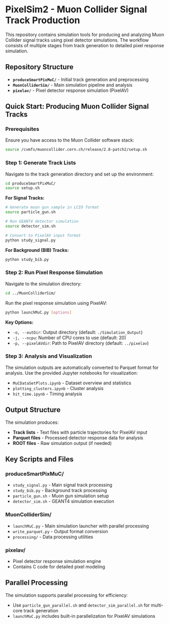 # PixelSim2 - Muon Collider Signal Track Production

This repository contains simulation tools for producing and analyzing Muon Collider signal tracks using pixel detector simulations. The workflow consists of multiple stages from track generation to detailed pixel response simulation.

## Repository Structure

- **`produceSmartPixMuC/`** - Initial track generation and preprocessing
- **`MuonColliderSim/`** - Main simulation pipeline and analysis
- **`pixelav/`** - Pixel detector response simulation (PixelAV)

## Quick Start: Producing Muon Collider Signal Tracks

### Prerequisites

Ensure you have access to the Muon Collider software stack:
```bash
source /cvmfs/muoncollider.cern.ch/release/2.8-patch2/setup.sh
```

### Step 1: Generate Track Lists

Navigate to the track generation directory and set up the environment:

```bash
cd produceSmartPixMuC/
source setup.sh
```

**For Signal Tracks:**
```bash
# Generate muon gun sample in LCIO format
source particle_gun.sh

# Run GEANT4 detector simulation
source detector_sim.sh

# Convert to PixelAV input format
python study_signal.py
```

**For Background (BIB) Tracks:**
```bash
python study_bib.py
```

### Step 2: Run Pixel Response Simulation

Navigate to the simulation directory:

```bash
cd ../MuonColliderSim/
```

Run the pixel response simulation using PixelAV:

```bash
python launchMuC.py [options]
```

**Key Options:**
- `-o, --outDir`: Output directory (default: `./Simulation_Output`)
- `-j, --ncpu`: Number of CPU cores to use (default: 20)
- `-p, --pixelAVdir`: Path to PixelAV directory (default: `../pixelav`)

### Step 3: Analysis and Visualization

The simulation outputs are automatically converted to Parquet format for analysis. Use the provided Jupyter notebooks for visualization:

- `MuCDataSetPlots.ipynb` - Dataset overview and statistics
- `plotting_clusters.ipynb` - Cluster analysis
- `hit_time.ipynb` - Timing analysis

## Output Structure

The simulation produces:
- **Track lists** - Text files with particle trajectories for PixelAV input
- **Parquet files** - Processed detector response data for analysis
- **ROOT files** - Raw simulation output (if needed)

## Key Scripts and Files

### produceSmartPixMuC/
- `study_signal.py` - Main signal track processing
- `study_bib.py` - Background track processing
- `particle_gun.sh` - Muon gun simulation setup
- `detector_sim.sh` - GEANT4 simulation execution

### MuonColliderSim/
- `launchMuC.py` - Main simulation launcher with parallel processing
- `write_parquet.py` - Output format conversion
- `processing/` - Data processing utilities

### pixelav/
- Pixel detector response simulation engine
- Contains C code for detailed pixel modeling

## Parallel Processing

The simulation supports parallel processing for efficiency:
- Use `particle_gun_parallel.sh` and `detector_sim_parallel.sh` for multi-core track generation
- `launchMuC.py` includes built-in parallelization for PixelAV simulations